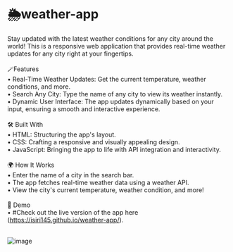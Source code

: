 # 🌦️weather-app
Stay updated with the latest weather conditions for any city around the world!
This is a responsive web application that provides real-time weather updates for any city right at your fingertips.<br><br>
🪄Features<br>
• Real-Time Weather Updates: Get the current temperature, weather conditions, and more.<br>
• Search Any City: Type the name of any city to view its weather instantly.<br>
• Dynamic User Interface: The app updates dynamically based on your input, ensuring a smooth and interactive experience.<br><br>
🛠️ Built With<br>
• HTML: Structuring the app's layout.<br>
• CSS: Crafting a responsive and visually appealing design.<br>
• JavaScript: Bringing the app to life with API integration and interactivity.<br><br>
🌍 How It Works<br>
• Enter the name of a city in the search bar.<br>
• The app fetches real-time weather data using a weather API.<br>
• View the city's current temperature, weather condition, and more!<br><br>
🔗 Demo<br>
• #Check out the live version of the app here (https://isiri145.github.io/weather-app/).<br><br>


![image](https://github.com/user-attachments/assets/b07a43d4-2797-450a-8b5a-87dc087511d4)
